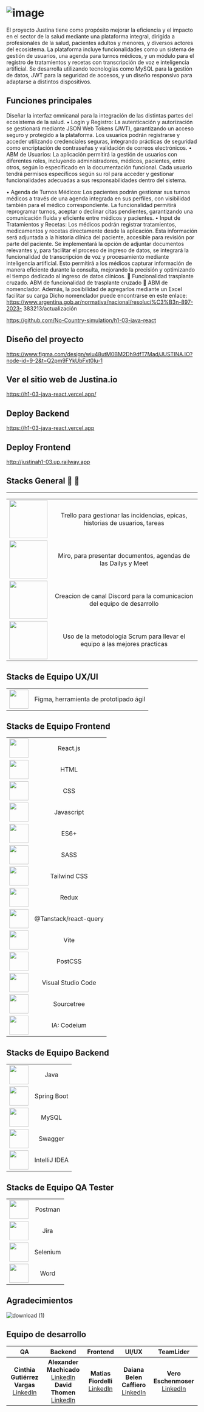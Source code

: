 # ![image](https://github.com/user-attachments/assets/02661f21-ea63-4199-8f57-bcbc4f14967e)


El proyecto Justina tiene como propósito mejorar la eficiencia y el impacto en el sector de la salud mediante una plataforma integral, dirigida a profesionales de la salud, pacientes adultos y menores, y diversos actores del ecosistema. La plataforma incluye funcionalidades como un sistema de gestión de usuarios, una agenda para turnos médicos, y un módulo para el registro de tratamientos y recetas con transcripción de voz e inteligencia artificial. Se desarrolla utilizando tecnologías como MySQL para la gestión de datos, JWT para la seguridad de accesos, y un diseño responsivo para adaptarse a distintos dispositivos.
## Funciones principales
Diseñar la interfaz omnicanal para la integración de las distintas partes del ecosistema de la salud.
• Login y Registro: 
La autenticación y autorización se gestionará mediante JSON Web Tokens (JWT), garantizando un acceso seguro y protegido a la plataforma. Los usuarios podrán registrarse y acceder utilizando credenciales seguras, integrando prácticas de seguridad como encriptación de contraseñas y validación de correos electrónicos.
• ABM de Usuarios: 
La aplicación permitirá la gestión de usuarios con diferentes roles, incluyendo administradores, médicos, pacientes, entre otros, según lo especificado en la documentación funcional.
Cada usuario tendrá permisos específicos según su rol para acceder y gestionar funcionalidades adecuadas a sus responsabilidades dentro del sistema.


• Agenda de Turnos Médicos: 
Los pacientes podrán gestionar sus turnos médicos a través de una agenda integrada en sus perfiles, con visibilidad también para el médico correspondiente. La funcionalidad permitirá reprogramar turnos, aceptar o declinar citas pendientes, garantizando una comunicación fluida y eficiente entre médicos y pacientes.
• Input de Tratamientos y Recetas: 
Los médicos podrán registrar tratamientos, medicamentos y recetas directamente desde la aplicación. Esta información será adjuntada a la historia clínica del paciente, accesible para revisión por parte del paciente. Se implementará la opción de adjuntar documentos relevantes y, para facilitar el proceso de ingreso de datos, se integrará la funcionalidad de transcripción de voz y procesamiento mediante inteligencia artificial. Esto permitirá a los médicos capturar información de manera eficiente durante la consulta, mejorando la precisión y optimizando el tiempo dedicado al ingreso de datos clínicos.
	Funcionalidad trasplante cruzado. ABM de funcionalidad de trasplante cruzado
	ABM de nomenclador. Además, la posibilidad de agregarlos mediante un Excel facilitar su carga
Dicho nomenclador puede encontrarse en este enlace:
https://www.argentina.gob.ar/normativa/nacional/resoluci%C3%B3n-897-2023-
383213/actualización  



https://github.com/No-Country-simulation/h1-03-java-react


## Diseño del proyecto
https://www.figma.com/design/wiu48utM0BM2Dh9dfT7Mad/JUSTINA.IO?node-id=9-2&t=Q2pm9FYkUbFxt0Iu-1

## Ver el sitio web de Justina.io
https://h1-03-java-react.vercel.app/

## Deploy Backend
https://h1-03-java-react.vercel.app
## Deploy Frontend
http://justinah1-03.up.railway.app 

## Stacks General 📁 📂

****
|||
|:---:|:---:|
| <img style="width: 100px; min-width: 100px" src="https://i.pcmag.com/imagery/reviews/04C2m2ye5UfXyb5x5WWIsZ4-19.fit_scale.size_760x427.v1625759628.png" >|Trello para gestionar las incidencias, epicas, historias de usuarios, tareas|
| <img style="width: 100px; min-width: 100px" src="https://i.pinimg.com/originals/36/98/41/369841848d679cef173ae2b0f5ed6e39.png" >|Miro, para presentar documentos, agendas de las Dailys y Meet|
| <img style="width: 100px; min-width: 100px" src="https://cdn2.unrealengine.com/what-is-discord-1920x1080-c3d90ca45f57.jpg" >| Creacion de canal Discord para la comunicacion del equipo de desarrollo|
| <img style="width: 100px; min-width: 100px" src="https://user-images.githubusercontent.com/68760595/164306020-120e8664-cb5b-459a-80a3-99e13b057b52.png" >| Uso de la metodologia Scrum para llevar el equipo a las mejores practicas |

## Stacks de Equipo UX/UI
|||
|:---:|:---:|
| <img style="width: 50px; min-width: 50px" src="https://upload.wikimedia.org/wikipedia/commons/3/33/Figma-logo.svg" >| Figma, herramienta de prototipado ágil |

## Stacks de Equipo Frontend

|||
|:---:|:---:|
| <img style="width: 50px; min-width: 50px" src="https://upload.wikimedia.org/wikipedia/commons/a/a7/React-icon.svg" >| React.js |
| <img style="width: 50px; min-width: 50px" src="https://upload.wikimedia.org/wikipedia/commons/6/61/HTML5_logo_and_wordmark.svg" >| HTML |
| <img style="width: 50px; min-width: 50px" src="https://upload.wikimedia.org/wikipedia/commons/d/d5/CSS3_logo_and_wordmark.svg" >| CSS |
| <img style="width: 50px; min-width: 50px" src="https://upload.wikimedia.org/wikipedia/commons/6/6a/JavaScript-logo.png" >| Javascript |
| <img style="width: 50px; min-width: 50px" src="https://upload.wikimedia.org/wikipedia/commons/6/6a/JavaScript-logo.png" >| ES6+ |
| <img style="width: 50px; min-width: 50px" src="https://upload.wikimedia.org/wikipedia/commons/9/96/Sass_Logo_Color.svg" >| SASS |
| <img style="width: 50px; min-width: 50px" src="https://upload.wikimedia.org/wikipedia/commons/d/d5/Tailwind_CSS_Logo.svg" >| Tailwind CSS |
| <img style="width: 50px; min-width: 50px" src="https://upload.wikimedia.org/wikipedia/commons/4/49/Redux.png" >| Redux |
| <img style="width: 50px; min-width: 50px" src="https://react-query-v3.tanstack.com/_next/static/images/logo-355da1e2c59f0b8b2da0ec7f16c0eb66.svg" >| @Tanstack/react-query |
| <img style="width: 50px; min-width: 50px" src="https://vitejs.dev/logo.svg" >| Vite |
| <img style="width: 50px; min-width: 50px" src="https://avatars.githubusercontent.com/u/46258668?s=200&v=4" >| PostCSS |
| <img style="width: 50px; min-width: 50px" src="https://upload.wikimedia.org/wikipedia/commons/9/9a/Visual_Studio_Code_1.35_icon.svg" >| Visual Studio Code |
| <img style="width: 50px; min-width: 50px" src="https://www.sourcetreeapp.com/images/sourcetree_logo.png" >| Sourcetree |
| <img style="width: 50px; min-width: 50px" src="https://codeium.com/images/logo.svg" >| IA: Codeium |

## Stacks de Equipo Backend
|||
|:---:|:---:|
| <img style="width: 50px; min-width: 50px" src="https://www.vectorlogo.zone/logos/java/java-ar21.svg" >| Java |
| <img style="width: 50px; min-width: 50px" src="https://www.vectorlogo.zone/logos/springio/springio-ar21.svg" >| Spring Boot |
| <img style="width: 50px; min-width: 50px" src="https://www.mysql.com/common/logos/mysql-logo.svg" >| MySQL |
| <img style="width: 50px; min-width: 50px" src="https://upload.wikimedia.org/wikipedia/commons/thumb/4/42/Swagger_logo.png/640px-Swagger_logo.png" >| Swagger |
| <img style="width: 50px; min-width: 50px" src="https://www.jetbrains.com/idea/idea_logo.svg" >| IntelliJ IDEA |

## Stacks de Equipo QA Tester
|||
|:---:|:---:|
| <img style="width: 50px; min-width: 50px" src="https://cdn.worldvectorlogo.com/logos/postman.svg" >| Postman |
| <img style="width: 50px; min-width: 50px" src="https://cdn.worldvectorlogo.com/logos/jira-software.svg" >| Jira |
| <img style="width: 50px; min-width: 50px" src="https://www.selenium.dev/images/selenium_logo_square_green.png" >| Selenium |
| <img style="width: 50px; min-width: 50px" src="https://upload.wikimedia.org/wikipedia/commons/4/42/Microsoft_Office_Word_2013_Logo.png" >| Word |

## Agradecimientos

![download (1)](https://github.com/No-Country/s14-09-ft-node-react/assets/117502571/99be7fc2-9ccc-4a33-b189-388d7b570853)

## Equipo de desarrollo

|**QA**|**Backend**|**Frontend**|**UI/UX**|**TeamLider**|
|:---:|:---:|:---:|:---:|:---:|
|**Cinthia Gutiérrez Vargas** <br> [LinkedIn](https://www.linkedin.com/in/cinthia-guti%C3%A9rrez-vargas-ti/)|**Alexander Machicado** <br> [LinkedIn](https://www.linkedin.com/in/machicadogomezalexander/) <br> **David Thomen** <br> [LinkedIn](https://www.linkedin.com/in/david-ramon-thomen/)|**Matias Fiordelli** <br> [LinkedIn](https://www.linkedin.com/in/matiasfiordelli/)|**Daiana Belen Caffiero** <br> [LinkedIn](https://www.linkedin.com/in/daiana-b-caffiero/)|**Vero Eschenmoser** <br> [LinkedIn](https://www.linkedin.com/in/veronica-eschenmoser-152969241/)|
